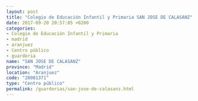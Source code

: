 ```yaml
---
layout: post
title: "Colegio de Educación Infantil y Primaria SAN JOSE DE CALASANZ"
date: 2017-09-20 20:57:05 +0200
categories:
- Colegio de Educación Infantil y Primaria
- madrid
- aranjuez
- Centro público
- guarderia
name: "SAN JOSE DE CALASANZ"
province: "Madrid"
location: "Aranjuez"
code: "28001371"
type: "Centro público"
permalink: /guarderias/san-jose-de-calasanz.html
---
```

